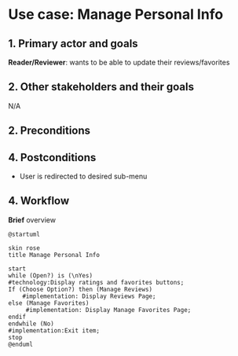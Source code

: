 # Use case: Manage Personal Info

## 1. Primary actor and goals
__Reader/Reviewer__: wants to be able to update their reviews/favorites

## 2. Other stakeholders and their goals

N/A

## 2. Preconditions

## 4. Postconditions

* User is redirected to desired sub-menu

## 4. Workflow

__Brief__ overview


```plantuml
@startuml

skin rose
title Manage Personal Info

start
while (Open?) is (\nYes)
#technology:Display ratings and favorites buttons;
If (Choose Option?) then (Manage Reviews)
    #implementation: Display Reviews Page;
else (Manage Favorites)
     #implementation: Display Manage Favorites Page;
endif
endwhile (No)
#implementation:Exit item;
stop
@enduml
```